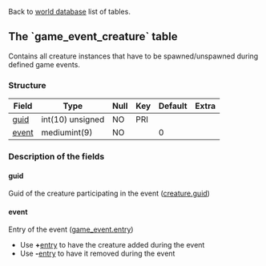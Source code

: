 Back to [world database](mangosdb_struct) list of tables.

The \`game\_event\_creature\` table
-----------------------------------

Contains all creature instances that have to be spawned/unspawned during defined game events.

### Structure

| **Field**                          | **Type**         | **Null** | **Key** | **Default** | **Extra** |
|------------------------------------|------------------|----------|---------|-------------|-----------|
| [guid](Game_event_creature#guid)   | int(10) unsigned | NO       | PRI     |             |           |
| [event](Game_event_creature#event) | mediumint(9)     | NO       |         | 0           |           |

### Description of the fields

#### guid

Guid of the creature participating in the event ([creature.guid](creature#guid))

#### event

Entry of the event ([game\_event.entry](game_event#entry))

-   Use **+**[entry](game_event#entry) to have the creature added during the event
-   Use **-**[entry](game_event#entry) to have it removed during the event

